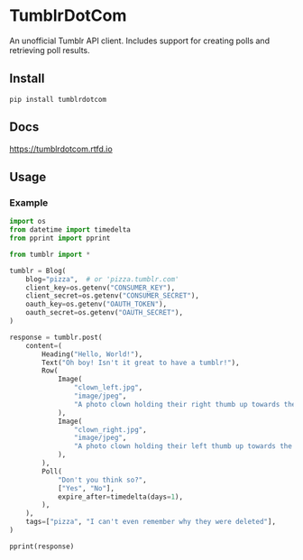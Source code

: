 # TumblrDotCom

An unofficial Tumblr API client.
Includes support for creating polls and retrieving poll results.

## Install

```
pip install tumblrdotcom
```

## Docs

https://tumblrdotcom.rtfd.io

## Usage

### Example

```python
import os
from datetime import timedelta
from pprint import pprint

from tumblr import *

tumblr = Blog(
    blog="pizza",  # or 'pizza.tumblr.com'
    client_key=os.getenv("CONSUMER_KEY"),
    client_secret=os.getenv("CONSUMER_SECRET"),
    oauth_key=os.getenv("OAUTH_TOKEN"),
    oauth_secret=os.getenv("OAUTH_SECRET"),
)

response = tumblr.post(
    content=(
        Heading("Hello, World!"),
        Text("Oh boy! Isn't it great to have a tumblr!"),
        Row(
            Image(
                "clown_left.jpg",
                "image/jpeg",
                "A photo clown holding their right thumb up towards the camera"
            ),
            Image(
                "clown_right.jpg",
                "image/jpeg",
                "A photo clown holding their left thumb up towards the camera"
            ),
        ),
        Poll(
            "Don't you think so?",
            ["Yes", "No"],
            expire_after=timedelta(days=1),
        ),
    ),
    tags=["pizza", "I can't even remember why they were deleted"],
)

pprint(response)
```
